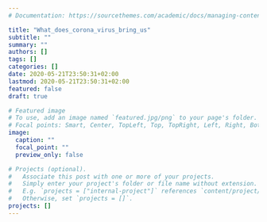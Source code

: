```yaml
---
# Documentation: https://sourcethemes.com/academic/docs/managing-content/

title: "What_does_corona_virus_bring_us"
subtitle: ""
summary: ""
authors: []
tags: []
categories: []
date: 2020-05-21T23:50:31+02:00
lastmod: 2020-05-21T23:50:31+02:00
featured: false
draft: true

# Featured image
# To use, add an image named `featured.jpg/png` to your page's folder.
# Focal points: Smart, Center, TopLeft, Top, TopRight, Left, Right, BottomLeft, Bottom, BottomRight.
image:
  caption: ""
  focal_point: ""
  preview_only: false

# Projects (optional).
#   Associate this post with one or more of your projects.
#   Simply enter your project's folder or file name without extension.
#   E.g. `projects = ["internal-project"]` references `content/project/deep-learning/index.md`.
#   Otherwise, set `projects = []`.
projects: []
---
```

